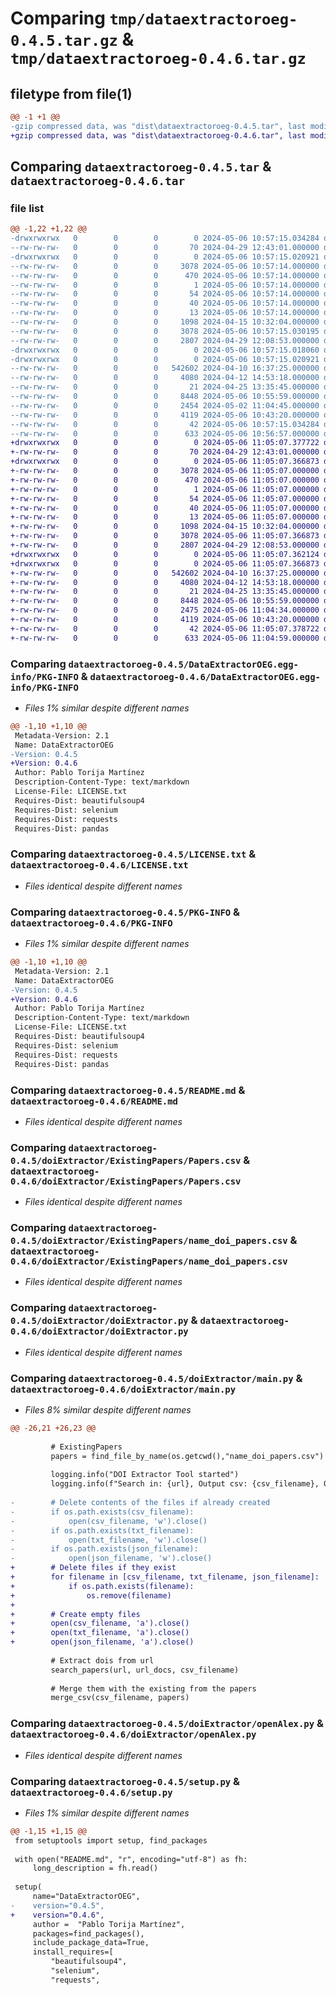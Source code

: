 # Comparing `tmp/dataextractoroeg-0.4.5.tar.gz` & `tmp/dataextractoroeg-0.4.6.tar.gz`

## filetype from file(1)

```diff
@@ -1 +1 @@
-gzip compressed data, was "dist\dataextractoroeg-0.4.5.tar", last modified: Mon May  6 10:57:15 2024, max compression
+gzip compressed data, was "dist\dataextractoroeg-0.4.6.tar", last modified: Mon May  6 11:05:07 2024, max compression
```

## Comparing `dataextractoroeg-0.4.5.tar` & `dataextractoroeg-0.4.6.tar`

### file list

```diff
@@ -1,22 +1,22 @@
-drwxrwxrwx   0        0        0        0 2024-05-06 10:57:15.034284 dataextractoroeg-0.4.5/
--rw-rw-rw-   0        0        0       70 2024-04-29 12:43:01.000000 dataextractoroeg-0.4.5/.gitignore
-drwxrwxrwx   0        0        0        0 2024-05-06 10:57:15.020921 dataextractoroeg-0.4.5/DataExtractorOEG.egg-info/
--rw-rw-rw-   0        0        0     3078 2024-05-06 10:57:14.000000 dataextractoroeg-0.4.5/DataExtractorOEG.egg-info/PKG-INFO
--rw-rw-rw-   0        0        0      470 2024-05-06 10:57:14.000000 dataextractoroeg-0.4.5/DataExtractorOEG.egg-info/SOURCES.txt
--rw-rw-rw-   0        0        0        1 2024-05-06 10:57:14.000000 dataextractoroeg-0.4.5/DataExtractorOEG.egg-info/dependency_links.txt
--rw-rw-rw-   0        0        0       54 2024-05-06 10:57:14.000000 dataextractoroeg-0.4.5/DataExtractorOEG.egg-info/entry_points.txt
--rw-rw-rw-   0        0        0       40 2024-05-06 10:57:14.000000 dataextractoroeg-0.4.5/DataExtractorOEG.egg-info/requires.txt
--rw-rw-rw-   0        0        0       13 2024-05-06 10:57:14.000000 dataextractoroeg-0.4.5/DataExtractorOEG.egg-info/top_level.txt
--rw-rw-rw-   0        0        0     1098 2024-04-15 10:32:04.000000 dataextractoroeg-0.4.5/LICENSE.txt
--rw-rw-rw-   0        0        0     3078 2024-05-06 10:57:15.030195 dataextractoroeg-0.4.5/PKG-INFO
--rw-rw-rw-   0        0        0     2807 2024-04-29 12:08:53.000000 dataextractoroeg-0.4.5/README.md
-drwxrwxrwx   0        0        0        0 2024-05-06 10:57:15.018060 dataextractoroeg-0.4.5/doiExtractor/
-drwxrwxrwx   0        0        0        0 2024-05-06 10:57:15.020921 dataextractoroeg-0.4.5/doiExtractor/ExistingPapers/
--rw-rw-rw-   0        0        0   542602 2024-04-10 16:37:25.000000 dataextractoroeg-0.4.5/doiExtractor/ExistingPapers/Papers.csv
--rw-rw-rw-   0        0        0     4080 2024-04-12 14:53:18.000000 dataextractoroeg-0.4.5/doiExtractor/ExistingPapers/name_doi_papers.csv
--rw-rw-rw-   0        0        0       21 2024-04-25 13:35:45.000000 dataextractoroeg-0.4.5/doiExtractor/__init__.py
--rw-rw-rw-   0        0        0     8448 2024-05-06 10:55:59.000000 dataextractoroeg-0.4.5/doiExtractor/doiExtractor.py
--rw-rw-rw-   0        0        0     2454 2024-05-02 11:04:45.000000 dataextractoroeg-0.4.5/doiExtractor/main.py
--rw-rw-rw-   0        0        0     4119 2024-05-06 10:43:20.000000 dataextractoroeg-0.4.5/doiExtractor/openAlex.py
--rw-rw-rw-   0        0        0       42 2024-05-06 10:57:15.034284 dataextractoroeg-0.4.5/setup.cfg
--rw-rw-rw-   0        0        0      633 2024-05-06 10:56:57.000000 dataextractoroeg-0.4.5/setup.py
+drwxrwxrwx   0        0        0        0 2024-05-06 11:05:07.377722 dataextractoroeg-0.4.6/
+-rw-rw-rw-   0        0        0       70 2024-04-29 12:43:01.000000 dataextractoroeg-0.4.6/.gitignore
+drwxrwxrwx   0        0        0        0 2024-05-06 11:05:07.366873 dataextractoroeg-0.4.6/DataExtractorOEG.egg-info/
+-rw-rw-rw-   0        0        0     3078 2024-05-06 11:05:07.000000 dataextractoroeg-0.4.6/DataExtractorOEG.egg-info/PKG-INFO
+-rw-rw-rw-   0        0        0      470 2024-05-06 11:05:07.000000 dataextractoroeg-0.4.6/DataExtractorOEG.egg-info/SOURCES.txt
+-rw-rw-rw-   0        0        0        1 2024-05-06 11:05:07.000000 dataextractoroeg-0.4.6/DataExtractorOEG.egg-info/dependency_links.txt
+-rw-rw-rw-   0        0        0       54 2024-05-06 11:05:07.000000 dataextractoroeg-0.4.6/DataExtractorOEG.egg-info/entry_points.txt
+-rw-rw-rw-   0        0        0       40 2024-05-06 11:05:07.000000 dataextractoroeg-0.4.6/DataExtractorOEG.egg-info/requires.txt
+-rw-rw-rw-   0        0        0       13 2024-05-06 11:05:07.000000 dataextractoroeg-0.4.6/DataExtractorOEG.egg-info/top_level.txt
+-rw-rw-rw-   0        0        0     1098 2024-04-15 10:32:04.000000 dataextractoroeg-0.4.6/LICENSE.txt
+-rw-rw-rw-   0        0        0     3078 2024-05-06 11:05:07.366873 dataextractoroeg-0.4.6/PKG-INFO
+-rw-rw-rw-   0        0        0     2807 2024-04-29 12:08:53.000000 dataextractoroeg-0.4.6/README.md
+drwxrwxrwx   0        0        0        0 2024-05-06 11:05:07.362124 dataextractoroeg-0.4.6/doiExtractor/
+drwxrwxrwx   0        0        0        0 2024-05-06 11:05:07.366873 dataextractoroeg-0.4.6/doiExtractor/ExistingPapers/
+-rw-rw-rw-   0        0        0   542602 2024-04-10 16:37:25.000000 dataextractoroeg-0.4.6/doiExtractor/ExistingPapers/Papers.csv
+-rw-rw-rw-   0        0        0     4080 2024-04-12 14:53:18.000000 dataextractoroeg-0.4.6/doiExtractor/ExistingPapers/name_doi_papers.csv
+-rw-rw-rw-   0        0        0       21 2024-04-25 13:35:45.000000 dataextractoroeg-0.4.6/doiExtractor/__init__.py
+-rw-rw-rw-   0        0        0     8448 2024-05-06 10:55:59.000000 dataextractoroeg-0.4.6/doiExtractor/doiExtractor.py
+-rw-rw-rw-   0        0        0     2475 2024-05-06 11:04:34.000000 dataextractoroeg-0.4.6/doiExtractor/main.py
+-rw-rw-rw-   0        0        0     4119 2024-05-06 10:43:20.000000 dataextractoroeg-0.4.6/doiExtractor/openAlex.py
+-rw-rw-rw-   0        0        0       42 2024-05-06 11:05:07.378722 dataextractoroeg-0.4.6/setup.cfg
+-rw-rw-rw-   0        0        0      633 2024-05-06 11:04:59.000000 dataextractoroeg-0.4.6/setup.py
```

### Comparing `dataextractoroeg-0.4.5/DataExtractorOEG.egg-info/PKG-INFO` & `dataextractoroeg-0.4.6/DataExtractorOEG.egg-info/PKG-INFO`

 * *Files 1% similar despite different names*

```diff
@@ -1,10 +1,10 @@
 Metadata-Version: 2.1
 Name: DataExtractorOEG
-Version: 0.4.5
+Version: 0.4.6
 Author: Pablo Torija Martínez
 Description-Content-Type: text/markdown
 License-File: LICENSE.txt
 Requires-Dist: beautifulsoup4
 Requires-Dist: selenium
 Requires-Dist: requests
 Requires-Dist: pandas
```

### Comparing `dataextractoroeg-0.4.5/LICENSE.txt` & `dataextractoroeg-0.4.6/LICENSE.txt`

 * *Files identical despite different names*

### Comparing `dataextractoroeg-0.4.5/PKG-INFO` & `dataextractoroeg-0.4.6/PKG-INFO`

 * *Files 1% similar despite different names*

```diff
@@ -1,10 +1,10 @@
 Metadata-Version: 2.1
 Name: DataExtractorOEG
-Version: 0.4.5
+Version: 0.4.6
 Author: Pablo Torija Martínez
 Description-Content-Type: text/markdown
 License-File: LICENSE.txt
 Requires-Dist: beautifulsoup4
 Requires-Dist: selenium
 Requires-Dist: requests
 Requires-Dist: pandas
```

### Comparing `dataextractoroeg-0.4.5/README.md` & `dataextractoroeg-0.4.6/README.md`

 * *Files identical despite different names*

### Comparing `dataextractoroeg-0.4.5/doiExtractor/ExistingPapers/Papers.csv` & `dataextractoroeg-0.4.6/doiExtractor/ExistingPapers/Papers.csv`

 * *Files identical despite different names*

### Comparing `dataextractoroeg-0.4.5/doiExtractor/ExistingPapers/name_doi_papers.csv` & `dataextractoroeg-0.4.6/doiExtractor/ExistingPapers/name_doi_papers.csv`

 * *Files identical despite different names*

### Comparing `dataextractoroeg-0.4.5/doiExtractor/doiExtractor.py` & `dataextractoroeg-0.4.6/doiExtractor/doiExtractor.py`

 * *Files identical despite different names*

### Comparing `dataextractoroeg-0.4.5/doiExtractor/main.py` & `dataextractoroeg-0.4.6/doiExtractor/main.py`

 * *Files 8% similar despite different names*

```diff
@@ -26,21 +26,23 @@
 
         # ExistingPapers
         papers = find_file_by_name(os.getcwd(),"name_doi_papers.csv")
 
         logging.info("DOI Extractor Tool started")
         logging.info(f"Search in: {url}, Output csv: {csv_filename}, Output txt: {txt_filename}")
 
-        # Delete contents of the files if already created
-        if os.path.exists(csv_filename):
-            open(csv_filename, 'w').close()
-        if os.path.exists(txt_filename):
-            open(txt_filename, 'w').close()
-        if os.path.exists(json_filename):
-            open(json_filename, 'w').close()
+        # Delete files if they exist
+        for filename in [csv_filename, txt_filename, json_filename]:
+            if os.path.exists(filename):
+                os.remove(filename)
+
+        # Create empty files
+        open(csv_filename, 'a').close()
+        open(txt_filename, 'a').close()
+        open(json_filename, 'a').close()
 
         # Extract dois from url
         search_papers(url, url_docs, csv_filename)
 
         # Merge them with the existing from the papers
         merge_csv(csv_filename, papers)
```

### Comparing `dataextractoroeg-0.4.5/doiExtractor/openAlex.py` & `dataextractoroeg-0.4.6/doiExtractor/openAlex.py`

 * *Files identical despite different names*

### Comparing `dataextractoroeg-0.4.5/setup.py` & `dataextractoroeg-0.4.6/setup.py`

 * *Files 1% similar despite different names*

```diff
@@ -1,15 +1,15 @@
 from setuptools import setup, find_packages
 
 with open("README.md", "r", encoding="utf-8") as fh:
     long_description = fh.read()
 
 setup(
     name="DataExtractorOEG",
-    version="0.4.5",
+    version="0.4.6",
     author =  "Pablo Torija Martínez",
     packages=find_packages(),
     include_package_data=True,
     install_requires=[
         "beautifulsoup4",
         "selenium",
         "requests",
```


